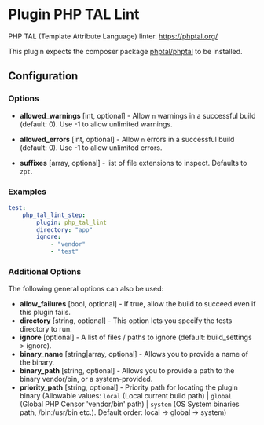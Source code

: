 Plugin PHP TAL Lint
===================

PHP TAL (Template Attribute Language)  linter. https://phptal.org/

This plugin expects the composer package [phptal/phptal](https://packagist.org/packages/phptal/phptal) to be installed.

Configuration
-------------

### Options

* **allowed_warnings** [int, optional] - Allow `n` warnings in a successful build (default: 0). Use -1 to allow 
unlimited warnings.

* **allowed_errors** [int, optional] - Allow `n` errors in a successful build (default: 0). Use -1 to allow unlimited 
errors.

* **suffixes** [array, optional] - list of file extensions to inspect. Defaults to `zpt`.

### Examples

```yml
test:
    php_tal_lint_step:
        plugin: php_tal_lint
        directory: "app"
        ignore:
            - "vendor"
            - "test"
```

### Additional Options

The following general options can also be used: 

* **allow_failures** [bool, optional] - If true, allow the build to succeed even if this plugin fails.
* **directory** [string, optional] - This option lets you specify the tests directory to run.
* **ignore** [optional] - A list of files / paths to ignore (default: build_settings > ignore).
* **binary_name** [string|array, optional] - Allows you to provide a name of the binary.
* **binary_path** [string, optional] - Allows you to provide a path to the binary vendor/bin, or a system-provided.
* **priority_path** [string, optional] - Priority path for locating the plugin binary (Allowable values: 
  `local` (Local current build path) | 
  `global` (Global PHP Censor 'vendor/bin' path) |
  `system` (OS System binaries path, /bin:/usr/bin etc.). 
  Default order: local -> global -> system)
